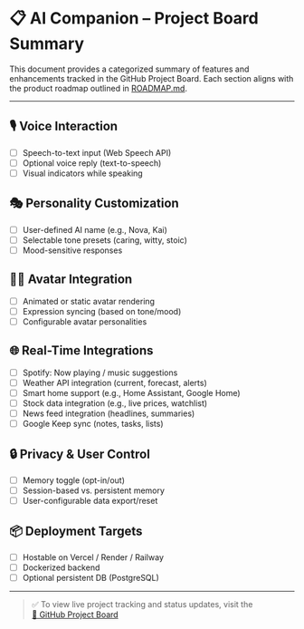 # 📋 AI Companion – Project Board Summary

This document provides a categorized summary of features and enhancements tracked in the GitHub Project Board. Each section aligns with the product roadmap outlined in [ROADMAP.md](../ROADMAP.md).

---

## 🎙️ Voice Interaction
- [ ] Speech-to-text input (Web Speech API)
- [ ] Optional voice reply (text-to-speech)
- [ ] Visual indicators while speaking

## 🎭 Personality Customization
- [ ] User-defined AI name (e.g., Nova, Kai)
- [ ] Selectable tone presets (caring, witty, stoic)
- [ ] Mood-sensitive responses

## 🧑‍🎨 Avatar Integration
- [ ] Animated or static avatar rendering
- [ ] Expression syncing (based on tone/mood)
- [ ] Configurable avatar personalities

## 🌐 Real-Time Integrations
- [ ] Spotify: Now playing / music suggestions
- [ ] Weather API integration (current, forecast, alerts)
- [ ] Smart home support (e.g., Home Assistant, Google Home)
- [ ] Stock data integration (e.g., live prices, watchlist)
- [ ] News feed integration (headlines, summaries)
- [ ] Google Keep sync (notes, tasks, lists)

## 🔒 Privacy & User Control
- [ ] Memory toggle (opt-in/out)
- [ ] Session-based vs. persistent memory
- [ ] User-configurable data export/reset

## 📦 Deployment Targets
- [ ] Hostable on Vercel / Render / Railway
- [ ] Dockerized backend
- [ ] Optional persistent DB (PostgreSQL)

---

> ✅ To view live project tracking and status updates, visit the  
> [📌 GitHub Project Board](https://github.com/shafin-jadavji/ai-companion/projects)
